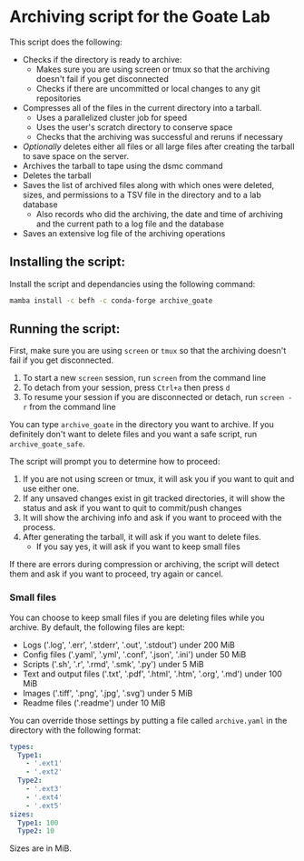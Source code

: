 # Archiving script for the Goate Lab

This script does the following:

*  Checks if the directory is ready to archive:
   *  Makes sure you are using screen or tmux so that the archiving doesn't fail if you get disconnected
   *  Checks if there are uncommitted or local changes to any git repositories
*  Compresses all of the files in the current directory into a tarball.
   *  Uses a parallelized cluster job for speed
   *  Uses the user's scratch directory to conserve space
   *  Checks that the archiving was successful and reruns if necessary
*  *Optionally* deletes either all files or all large files after creating the tarball to save space on the server.
*  Archives the tarball to tape using the dsmc command
*  Deletes the tarball
*  Saves the list of archived files along with which ones were deleted, sizes, and permissions to a TSV file in the directory and to a lab database
   *  Also records who did the archiving, the date and time of archiving and the current path to a log file and the database
*  Saves an extensive log file of the archiving operations
   
## Installing the script:

Install the script and dependancies using the following command:

```bash
mamba install -c befh -c conda-forge archive_goate
```

## Running the script:

First, make sure you are using `screen` or `tmux` so that the archiving doesn't fail if you get disconnected.

1.  To start a new `screen` session, run `screen` from the command line
2.  To detach from your session, press `Ctrl+a` then press `d`
3.  To resume your session if you are disconnected or detach, run `screen -r` from the command line

You can type `archive_goate` in the directory you want to archive. If you definitely don't want to delete files and you want a safe script, run `archive_goate_safe`.

The script will prompt you to determine how to proceed:

1.  If you are not using screen or tmux, it will ask you if you want to quit and use either one.
1.  If any unsaved changes exist in git tracked directories, it will show the status and ask if you want to quit to commit/push changes
1.  It will show the archiving info and ask if you want to proceed with the process.
1.  After generating the tarball, it will ask if you want to delete files.
    *  If you say yes, it will ask if you want to keep small files

If there are errors during compression or archiving, the script will detect them and ask if you want to proceed, try again or cancel.

### Small files

You can choose to keep small files if you are deleting files while you archive. By default, the following files are kept:

*  Logs ('.log', '.err', '.stderr', '.out', '.stdout') under 200 MiB
*  Config files ('.yaml', '.yml', '.conf', '.json', '.ini') under 50 MiB
*  Scripts ('.sh', '.r', '.rmd', '.smk', '.py') under 5 MiB
*  Text and output files ('.txt', '.pdf', '.html', '.htm', '.org', '.md') under 100 MiB
*  Images ('.tiff', '.png', '.jpg', '.svg') under 5 MiB
*  Readme files ('.readme') under 10 MiB

You can override those settings by putting a file called `archive.yaml` in the directory with the following format:

```yaml
types:
  Type1:
    - '.ext1'
    - '.ext2'
  Type2:
    - '.ext3'
    - '.ext4'
    - '.ext5'
sizes:
  Type1: 100
  Type2: 10
```

Sizes are in MiB.

